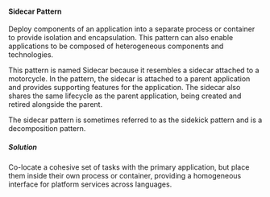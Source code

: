 #### Sidecar Pattern 
Deploy components of an application into a separate process or container to provide isolation and encapsulation. This pattern can also enable applications to be composed of heterogeneous components and technologies.

This pattern is named Sidecar because it resembles a sidecar attached to a motorcycle. In the pattern, the sidecar is attached to a parent application and provides supporting features for the application. 
The sidecar also shares the same lifecycle as the parent application, being created and retired alongside the parent. 

The sidecar pattern is sometimes referred to as the sidekick pattern and is a decomposition pattern.

##### Solution
Co-locate a cohesive set of tasks with the primary application, but place them inside their own process or container, providing a homogeneous interface for platform services across languages.

